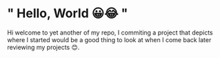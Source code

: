 # " Hello, World 😀😂 "
Hi welcome to yet another of my repo, I commiting a project that depicts where I started would be a good thing to look at when I come back later reviewing my projects 😊.

